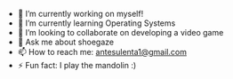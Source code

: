 - 🔭 I’m currently working on myself!
- 🌱 I’m currently learning Operating Systems
- 👯 I’m looking to collaborate on developing a video game
- 💬 Ask me about shoegaze
- 📫 How to reach me: antesulenta1@gmail.com
- ⚡ Fun fact: I play the mandolin :)
